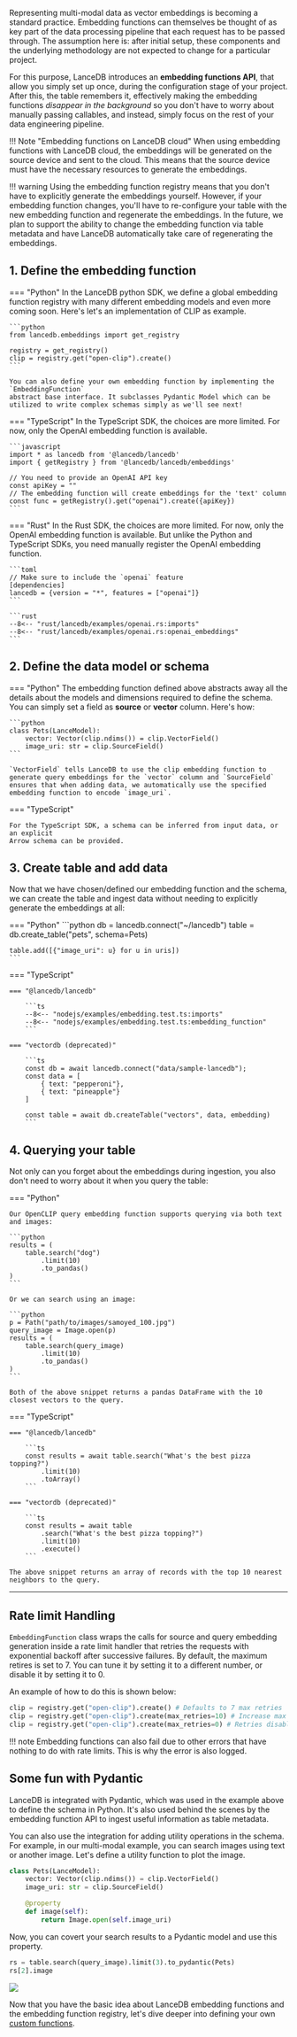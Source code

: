 Representing multi-modal data as vector embeddings is becoming a standard practice. Embedding functions can themselves be thought of as key part of the data processing pipeline that each request has to be passed through. The assumption here is: after initial setup, these components and the underlying methodology are not expected to change for a particular project.

For this purpose, LanceDB introduces an **embedding functions API**, that allow you simply set up once, during the configuration stage of your project. After this, the table remembers it, effectively making the embedding functions *disappear in the background* so you don't have to worry about manually passing callables, and instead, simply focus on the rest of your data engineering pipeline.

!!! Note "Embedding functions on LanceDB cloud"
    When using embedding functions with LanceDB cloud, the embeddings will be generated on the source device and sent to the cloud. This means that the source device must have the necessary resources to generate the embeddings.

!!! warning
    Using the embedding function registry means that you don't have to explicitly generate the embeddings yourself.
    However, if your embedding function changes, you'll have to re-configure your table with the new embedding function
    and regenerate the embeddings. In the future, we plan to support the ability to change the embedding function via
    table metadata and have LanceDB automatically take care of regenerating the embeddings.


## 1. Define the embedding function

=== "Python"
    In the LanceDB python SDK, we define a global embedding function registry with
    many different embedding models and even more coming soon.
    Here's let's an implementation of CLIP as example.

    ```python
    from lancedb.embeddings import get_registry

    registry = get_registry()
    clip = registry.get("open-clip").create()
    ```

    You can also define your own embedding function by implementing the `EmbeddingFunction`
    abstract base interface. It subclasses Pydantic Model which can be utilized to write complex schemas simply as we'll see next!

=== "TypeScript"
    In the TypeScript SDK, the choices are more limited. For now, only the OpenAI
    embedding function is available.

    ```javascript
    import * as lancedb from '@lancedb/lancedb'
    import { getRegistry } from '@lancedb/lancedb/embeddings'

    // You need to provide an OpenAI API key
    const apiKey = ""
    // The embedding function will create embeddings for the 'text' column
    const func = getRegistry().get("openai").create({apiKey})
    ```
=== "Rust"
    In the Rust SDK, the choices are more limited. For now, only the OpenAI
    embedding function is available. But unlike the Python and TypeScript SDKs, you need manually register the OpenAI embedding function.

    ```toml
    // Make sure to include the `openai` feature
    [dependencies]
    lancedb = {version = "*", features = ["openai"]}
    ```

    ```rust
    --8<-- "rust/lancedb/examples/openai.rs:imports"
    --8<-- "rust/lancedb/examples/openai.rs:openai_embeddings"
    ```

## 2. Define the data model or schema

=== "Python"
    The embedding function defined above abstracts away all the details about the models and dimensions required to define the schema. You can simply set a field as **source** or **vector** column. Here's how:

    ```python
    class Pets(LanceModel):
        vector: Vector(clip.ndims()) = clip.VectorField()
        image_uri: str = clip.SourceField()
    ```

    `VectorField` tells LanceDB to use the clip embedding function to generate query embeddings for the `vector` column and `SourceField` ensures that when adding data, we automatically use the specified embedding function to encode `image_uri`.

=== "TypeScript"

    For the TypeScript SDK, a schema can be inferred from input data, or an explicit
    Arrow schema can be provided.

## 3. Create table and add data

Now that we have chosen/defined our embedding function and the schema,
we can create the table and ingest data without needing to explicitly generate
the embeddings at all:

=== "Python"
    ```python
    db = lancedb.connect("~/lancedb")
    table = db.create_table("pets", schema=Pets)

    table.add([{"image_uri": u} for u in uris])
    ```

=== "TypeScript"

    === "@lancedb/lancedb"

        ```ts
        --8<-- "nodejs/examples/embedding.test.ts:imports"
        --8<-- "nodejs/examples/embedding.test.ts:embedding_function"
        ```

    === "vectordb (deprecated)"

        ```ts
        const db = await lancedb.connect("data/sample-lancedb");
        const data = [
            { text: "pepperoni"},
            { text: "pineapple"}
        ]

        const table = await db.createTable("vectors", data, embedding)
        ```

## 4. Querying your table
Not only can you forget about the embeddings during ingestion, you also don't
need to worry about it when you query the table:

=== "Python"

    Our OpenCLIP query embedding function supports querying via both text and images:

    ```python
    results = (
        table.search("dog")
            .limit(10)
            .to_pandas()
    )
    ```

    Or we can search using an image:

    ```python
    p = Path("path/to/images/samoyed_100.jpg")
    query_image = Image.open(p)
    results = (
        table.search(query_image)
            .limit(10)
            .to_pandas()
    )
    ```

    Both of the above snippet returns a pandas DataFrame with the 10 closest vectors to the query.

=== "TypeScript"

    === "@lancedb/lancedb"

        ```ts
        const results = await table.search("What's the best pizza topping?")
            .limit(10)
            .toArray()
        ```

    === "vectordb (deprecated)"

        ```ts
        const results = await table
            .search("What's the best pizza topping?")
            .limit(10)
            .execute()
        ```

    The above snippet returns an array of records with the top 10 nearest neighbors to the query.

---

## Rate limit Handling
`EmbeddingFunction` class wraps the calls for source and query embedding generation inside a rate limit handler that retries the requests with exponential backoff after successive failures. By default, the maximum retires is set to 7. You can tune it by setting it to a different number, or disable it by setting it to 0.

An example of how to do this is shown below:

```python
clip = registry.get("open-clip").create() # Defaults to 7 max retries
clip = registry.get("open-clip").create(max_retries=10) # Increase max retries to 10
clip = registry.get("open-clip").create(max_retries=0) # Retries disabled
```

!!! note
    Embedding functions can also fail due to other errors that have nothing to do with rate limits.
    This is why the error is also logged.

## Some fun with Pydantic

LanceDB is integrated with Pydantic, which was used in the example above to define the schema in Python. It's also used behind the scenes by the embedding function API to ingest useful information as table metadata.

You can also use the integration for adding utility operations in the schema. For example, in our multi-modal example, you can search images using text or another image. Let's define a utility function to plot the image.

```python
class Pets(LanceModel):
    vector: Vector(clip.ndims()) = clip.VectorField()
    image_uri: str = clip.SourceField()

    @property
    def image(self):
        return Image.open(self.image_uri)
```
Now, you can covert your search results to a Pydantic model and use this property.

```python
rs = table.search(query_image).limit(3).to_pydantic(Pets)
rs[2].image
```

![](../assets/dog_clip_output.png)

Now that you have the basic idea about LanceDB embedding functions and the embedding function registry,
let's dive deeper into defining your own [custom functions](./custom_embedding_function.md).
